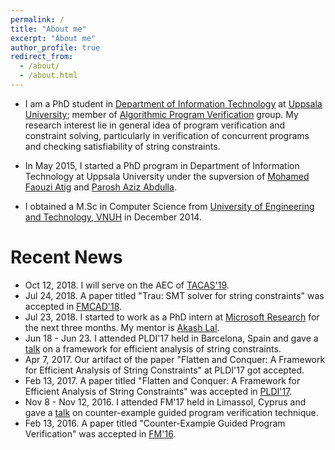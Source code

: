 ```yaml
---
permalink: /
title: "About me"
excerpt: "About me"
author_profile: true
redirect_from: 
  - /about/
  - /about.html
---
```

<!-- <p align="center">
  <img src="files/diepbp.jpg" alt="Photo" style="width: 450px;"/> 
</p>
 -->
* I am a PhD student in [Department of Information Technology](http://www.it.uu.se/) at [Uppsala University](http://www.uu.se/); 
member of [Algorithmic Program Verification](http://www.it.uu.se/research/docs/fm/apv) group. 
My research interest lie in general idea of program verification and constraint solving, particularly in verification of concurrent programs and checking satisfiability of string constraints.

* In May 2015, I started a PhD program in Department of Information Technology at Uppsala University under the supversion of [Mohamed Faouzi Atig](http://www.it.uu.se/katalog/mohat117) and [Parosh Aziz Abdulla](http://user.it.uu.se/~parosh/). 

* I obtained a M.Sc in Computer Science from [University of Engineering and Technology, VNUH](http://e.uet.vnu.edu.vn) in December 2014.

# Recent News
* Oct 12, 2018. I will serve on the AEC of [TACAS'19](https://www.etaps.org/2019/tacas).
* Jul 24, 2018. A paper titled "Trau: SMT solver for string constraints" was accepted in [FMCAD'18](http://www.cs.utexas.edu/users/hunt/FMCAD/FMCAD18/).
* Jul 23, 2018. I started to work as a PhD intern at [Microsoft Research](https://www.microsoft.com/en-us/research/lab/microsoft-research-india/) for the next three months. My mentor is [Akash Lal](https://www.microsoft.com/en-us/research/people/akashl/).
* Jun 18 - Jun 23. I attended PLDI'17 held in Barcelona, Spain and gave a [talk](http://lantaoyu.com/files/2017-02-07-aaai-seqgan.pdf) on a framework for efficient analysis of string constraints.
* Apr 7, 2017. Our artifact of the paper "Flatten and Conquer: A Framework for Efficient Analysis of String Constraints" at PLDI'17 got accepted.
* Feb 13, 2017. A paper titled "Flatten and Conquer: A Framework for Efficient Analysis of String Constraints" was accepted in [PLDI'17](https://conf.researchr.org/home/pldi-2017).
* Nov 8 - Nov 12, 2016. I attended FM'17 held in Limassol, Cyprus and gave a [talk](http://lantaoyu.com/files/2017-02-07-aaai-seqgan.pdf) on counter-example guided program verification technique.
* Feb 13, 2016. A paper titled "Counter-Example Guided Program Verification" was accepted in [FM'16](http://fm2016.cs.ucy.ac.cy/). 
<!-- * Nov 28, 2017. A paper was accepted in the *NIPS-17 Aligned Artificial Intelligence Workshop*.  -->